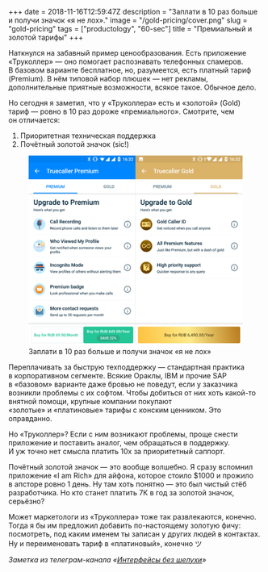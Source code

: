 +++
date = 2018-11-16T12:59:47Z
description = "Заплати в 10 раз больше и получи значок «я не лох»."
image = "/gold-pricing/cover.png"
slug = "gold-pricing"
tags = ["productology", "60-sec"]
title = "​Премиальный и золотой тарифы"
+++

Наткнулся на забавный пример ценообразования. Есть приложение «Труколлер» — оно помогает распознавать телефонных спамеров. В базовом варианте бесплатное, но, разумеется, есть платный тариф (Premium). В нём типовой набор плюшек — нет рекламы, дополнительные приятные возможности, всякое такое. Обычное дело.

Но сегодня я заметил, что у «Труколлера» есть и «золотой» (Gold) тариф — ровно в 10 раз дороже «премиального». Смотрите, чем он отличается:

1. Приоритетная техническая поддержка
2. Почётный золотой значок (sic!)

<div class="row">
<div class="col-xs-12 col-sm-10">
<figure>
  <img alt="Truecaller Gold" src="truecaller.png" class="img-bordered">
  <figcaption>Заплати в 10 раз больше и получи значок «я не лох»</figcaption>
</figure>
</div>
</div>

Переплачивать за быструю техподдержку — стандартная практика в корпоративном сегменте. Всякие Ораклы, IBM и прочие SAP в «базовом» варианте даже бровью не поведут, если у заказчика возникли проблемы с их софтом. Чтобы добиться от них хоть какой-то внятной помощи, крупные компании покупают «золотые» и «платиновые» тарифы с конским ценником. Это оправданно.

Но «Труколлер»? Если с ним возникают проблемы, проще снести приложение и поставить аналог, чем обращаться в поддержку. И уж точно нет смысла платить 10x за приоритетный саппорт.

Почётный золотой значок — это вообще волшебно. Я сразу вспомнил приложение «I am Rich» для айфона, которое стоило $1000 и прожило в апсторе ровно 1 день. Ну там хоть понятно — это был чистый стёб разработчика. Но кто станет платить 7К в год за золотой значок, серьёзно?

Может маркетологи из «Труколлера» тоже так развлекаются, конечно. Тогда я бы им предложил добавить по-настоящему золотую фичу: посмотреть, под каким именем ты записан у других людей в контактах. Ну и переименовать тариф в «платиновый», конечно ツ

<div class="row">
<div class="col-xs-12 col-sm-10 col-md-8"><p><em>Заметка из телеграм-канала <span class="nowrap"><i class="far fa-star color-sin"></i> «<a href="https://t.me/dangry">Интерфейсы без шелухи</a>»</span></em></p></div>
</div>

